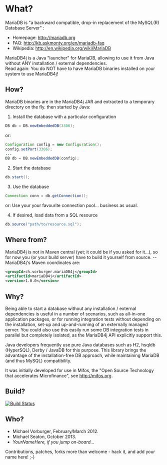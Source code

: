 What?
=====

MariaDB is "a backward compatible, drop-in replacement of the MySQL(R) Database Server" :
* Homepage: http://mariadb.org
* FAQ: http://kb.askmonty.org/en/mariadb-faq
* Wikipedia: http://en.wikipedia.org/wiki/MariaDB

MariaDB4j is a Java "launcher" for MariaDB, allowing to use it from Java without ANY installation / external dependencies.  
Read again: You do NOT have to have MariaDB binaries installed on your system to use MariaDB4j!

How?
----
MariaDB binaries are in the MariaDB4j JAR and extracted to a temporary directory on the fly. then started by Java:

1. Install the database with a particular configuration
```java
DB db = DB.newEmbeddedDB(3306);
```
or:
```java
Configuration config = new Configuration();
config.setPort(3306);
...
DB db = DB.newEmbeddedDB(config);
```

2. Start the database
```java
db.start();
```

3. Use the database
```java
Connection conn = db.getConnection();
```
or:
Use your your favourite connection pool... business as usual.

4. If desired, load data from a SQL resource
```java
db.source("path/to/resource.sql");
```

Where from?
-----------

MariaDB4j is not in Maven central (yet; it could be if you asked for it...), 
so for now you (or your build server) have to build it yourself from
source. -- MariaDB4j's Maven coordinates are:

```xml
<groupId>ch.vorburger.mariaDB4j</groupId>
<artifactId>mariaDB4j</artifactId>
<version>1.0.0</version>
```

Why?
----
Being able to start a database without any installation / external dependencies 
is useful in a number of scenarios, such as all-in-one application packages,
or for running integration tests without depending on the installation,
set-up and up-and-running of an externally managed server.
You could also use this easily run some DB integration tests in parallel but completely isolated,
as the MariaDB4j API explicitly support this.

Java developers frequently use pure Java databases such as H2, hsqldb (HyperSQL), Derby / JavaDB for this purpose.
This library brings the advantage of the installation-free DB approach, while maintaining MariaDB (and thus MySQL) compatibility.

It was initially developed for use in Mifos, the "Open Source Technology that accelerates Microfinance", see http://mifos.org.

Build?
------
[![Build Status](https://secure.travis-ci.org/vorburger/MariaDB4j.png?branch=master)](http://travis-ci.org/vorburger/MariaDB4j/)

Who?
----
* Michael Vorburger, February/March 2012.
* Michael Seaton, October 2013.
* _YourNameHere, if you jump on-board..._

Contributions, patches, forks more than welcome - hack it, and add your name here! ;-)
